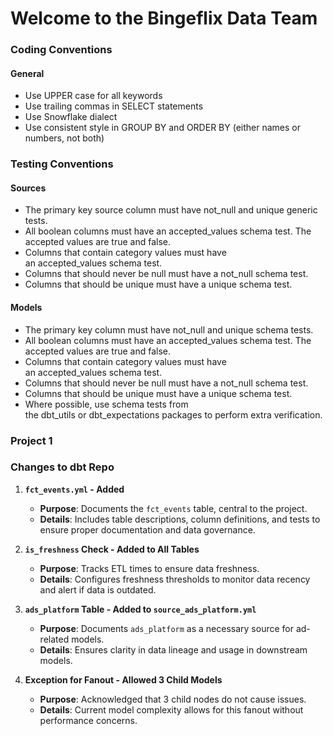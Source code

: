 # Welcome to the Bingeflix Data Team

### Coding Conventions
#### General
- Use UPPER case for all keywords
- Use trailing commas in SELECT statements
- Use Snowflake dialect
- Use consistent style in GROUP BY and ORDER BY (either names or numbers, not both)


### Testing Conventions
#### Sources
- The primary key source column must have not_null and unique generic tests.
- All boolean columns must have an accepted_values schema test. The accepted values are true and false.
- Columns that contain category values must have an accepted_values schema test.
- Columns that should never be null must have a not_null schema test.
- Columns that should be unique must have a unique schema test.

#### Models
- The primary key column must have not_null and unique schema tests.
- All boolean columns must have an accepted_values schema test. The accepted values are true and false.
- Columns that contain category values must have an accepted_values schema test.
- Columns that should never be null must have a not_null schema test.
- Columns that should be unique must have a unique schema test.
- Where possible, use schema tests from the dbt_utils or dbt_expectations packages to perform extra verification.


### Project 1

### Changes to dbt Repo

1. **`fct_events.yml` - Added**
   - **Purpose**: Documents the `fct_events` table, central to the project.
   - **Details**: Includes table descriptions, column definitions, and tests to ensure proper documentation and data governance.

2. **`is_freshness` Check - Added to All Tables**
   - **Purpose**: Tracks ETL times to ensure data freshness.
   - **Details**: Configures freshness thresholds to monitor data recency and alert if data is outdated.

3. **`ads_platform` Table - Added to `source_ads_platform.yml`**
   - **Purpose**: Documents `ads_platform` as a necessary source for ad-related models.
   - **Details**: Ensures clarity in data lineage and usage in downstream models.

4. **Exception for Fanout - Allowed 3 Child Models**
   - **Purpose**: Acknowledged that 3 child nodes do not cause issues.
   - **Details**: Current model complexity allows for this fanout without performance concerns.

